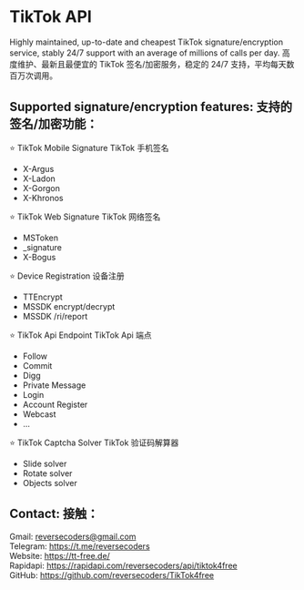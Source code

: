 # TikTok API
Highly maintained, up-to-date and cheapest TikTok signature/encryption service, stably 24/7 support with an average of millions of calls per day.
高度维护、最新且最便宜的 TikTok 签名/加密服务，稳定的 24/7 支持，平均每天数百万次调用。

## Supported signature/encryption features: 支持的签名/加密功能：

⭐ TikTok Mobile Signature
TikTok 手机签名

- X-Argus
- X-Ladon
- X-Gorgon
- X-Khronos

⭐ TikTok Web Signature
TikTok 网络签名

- MSToken
- _signature
- X-Bogus

⭐ Device Registration
设备注册

- TTEncrypt
- MSSDK encrypt/decrypt
- MSSDK /ri/report

⭐ TikTok Api Endpoint
TikTok Api 端点

- Follow
- Commit
- Digg
- Private Message
- Login
- Account Register
- Webcast
- ...

⭐ TikTok Captcha Solver
TikTok 验证码解算器

- Slide solver
- Rotate solver
- Objects solver

## Contact: 接触：

Gmail: reversecoders@gmail.com <br>
Telegram: https://t.me/reversecoders <br>
Website: https://tt-free.de/ <br>
Rapidapi: https://rapidapi.com/reversecoders/api/tiktok4free <br>
GitHub: https://github.com/reversecoders/TikTok4free
